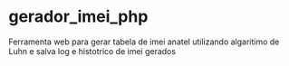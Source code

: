 # gerador_imei_php
 Ferramenta web para gerar tabela de imei anatel utilizando algaritimo de Luhn e salva log e histotrico de imei gerados

